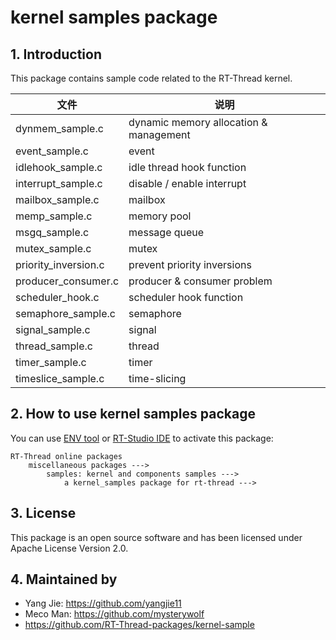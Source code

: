 # kernel samples package

## 1. Introduction

This package contains sample code related to the RT-Thread kernel.

| 文件 | 说明 |
| ---- | ---- |
| dynmem_sample.c | dynamic memory allocation & management |
| event_sample.c  | event |
| idlehook_sample.c  | idle thread hook function |
| interrupt_sample.c | disable / enable interrupt |
| mailbox_sample.c | mailbox |
| memp_sample.c  | memory pool |
| msgq_sample.c | message queue |
| mutex_sample.c  | mutex |
| priority_inversion.c | prevent priority inversions |
| producer_consumer.c | producer & consumer problem |
| scheduler_hook.c | scheduler hook function |
| semaphore_sample.c | semaphore |
| signal_sample.c  | signal |
| thread_sample.c | thread |
| timer_sample.c  | timer |
| timeslice_sample.c  | time-slicing |



## 2. How to use kernel samples package

You can use [ENV tool](https://www.rt-thread.io/download.html?download=Env) or [RT-Studio IDE](https://www.rt-thread.io/studio.html) to activate this package:

```
RT-Thread online packages
    miscellaneous packages --->
        samples: kernel and components samples --->
            a kernel_samples package for rt-thread --->
```



## 3. License

This package is an open source software and has been licensed under Apache License Version 2.0.



## 4. Maintained by

* Yang Jie: https://github.com/yangjie11
* Meco Man:  https://github.com/mysterywolf
* https://github.com/RT-Thread-packages/kernel-sample
